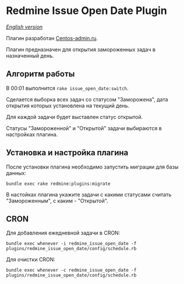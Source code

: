 # Redmine Issue Open Date Plugin

*[English version](README.md)*

Плагин разработан [Centos-admin.ru](http://centos-admin.ru/).

Плагин предназначен для открытия замороженных задач в назначенный день.

## Алгоритм работы

В 00:01 выполнится `rake issue_open_date:switch`.

Сделается выборка всех задач со статусом "Заморожена", дата открытия которых установлена на текущий день.

Для каждой задачи будет выставлен статус открытой.

Статусы "Замороженной" и "Открытой" задачи выбираются в настройках плагина.

## Установка и настройка плагина

После установки плагина необходимо запустить миграции для базы данных:

```
bundle exec rake redmine:plugins:migrate
```

В настойках плагина укажите задачи с какими статусами считать "Замороженным", с каким - "Открытой".

## CRON

Для добавления ежедневной задачи в CRON:

```
bundle exec whenever -i redmine_issue_open_date -f plugins/redmine_issue_open_date/config/schedule.rb
```

Для очистки CRON:

```
bundle exec whenever -c redmine_issue_open_date -f plugins/redmine_issue_open_date/config/schedule.rb
```

